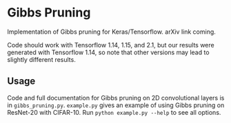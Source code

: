 # Gibbs Pruning

Implementation of Gibbs pruning for Keras/Tensorflow. arXiv link coming.

Code should work with Tensorflow 1.14, 1.15, and 2.1, but our results were generated with Tensorflow 1.14, so note that other versions may lead to slightly different results.

## Usage

Code and full documentation for Gibbs pruning on 2D convolutional layers is in `gibbs_pruning.py`. `example.py` gives an example of using Gibbs pruning on ResNet-20 with CIFAR-10. Run `python example.py --help` to see all options.
